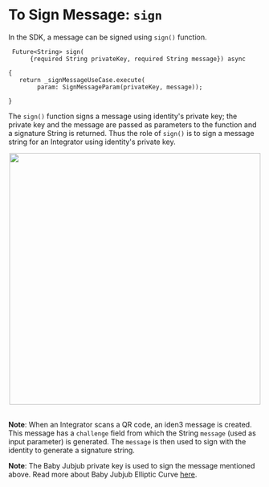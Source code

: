 # To Sign Message: `sign`


In the SDK, a message can be signed using `sign()` function. 
 
```
 Future<String> sign(
      {required String privateKey, required String message}) async
 
{
   return _signMessageUseCase.execute(
        param: SignMessageParam(privateKey, message));
 
}
```
The `sign()` function signs a message using identity's private key; the private key and the message are passed as parameters to the function and a signature String is returned. Thus the role of `sign()` is to sign a message string for an Integrator using identity's private key.
 


<div align="center">
<img src= "../../../../../../imgs/identity-wallet.png" align="center" width="500"/>
</div>
<br>

**Note**: When an Integrator scans a QR code, an iden3 message is created. This message has a `challenge` field from which the String `message` (used as input parameter) is generated. The `message` is then used to sign with the identity to generate a signature string.


**Note**: The Baby Jubjub private key is used to sign the message mentioned above. Read more about Baby Jubjub Elliptic Curve [here](https://eips.ethereum.org/EIPS/eip-2494).

